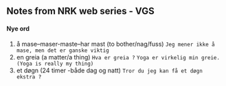 ## Notes from NRK web series - VGS

#### Nye ord
1. å mase–maser-maste–har mast (to bother/nag/fuss) `Jeg mener ikke å mase, men det er ganske viktig`  
2. en greia (a matter/a thing) `Hva er greia ?` `Yoga er virkelig min greie. (Yoga is really my thing)`
3. et døgn (24 timer -både dag og natt) `Tror du jeg kan få et døgn ekstra ?`

